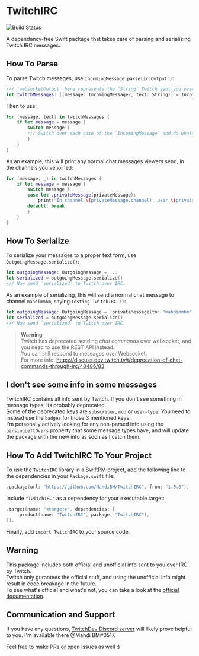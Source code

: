 # TwitchIRC

[![Build Status](https://github.com/MahdiBM/TwitchIRC/actions/workflows/tests.yml/badge.svg)](https://github.com/MahdiBM/TwitchIRC/actions/workflows/tests.yml)
 
A dependancy-free Swift package that takes care of parsing and serializing Twitch IRC messages.

## How To Parse

To parse Twitch messages, use `IncomingMessage.parse(ircOutput:)`:
```swift
/// `websocketOutput` here represents the `String` Twitch sent you over IRC.
let twitchMessages: [(message: IncomingMessage?, text: String)] = IncomingMessage.parse(ircOutput: websocketOutput)
```
Then to use:
```swift
for (message, text) in twitchMessages {
    if let message = message {
        switch message {
        /// Switch over each case of the `IncomingMessage` and do whatever you want.
        }
    }
}
```
As an example, this will print any normal chat messages viewers send, in the channels you've joined:
```swift
for (message, _) in twitchMessages {
    if let message = message {
        switch message {
        case let .privateMessage(privateMessage):
            print("In channel \(privateMessage.channel), user \(privateMessage.displayName) sent a message: \(privateMessage.message)")
        default: break
        }
    }
}
```

## How To Serialize

To serialize your messages to a proper text form, use `OutgoingMessage.serialize()`:
```swift
let outgoingMessage: OutgoingMessage = ...
let serialized = outgoingMessage.serialize()
/// Now send `serialized` to Twitch over IRC.
```
As an example of serializing, this will send a normal chat message to channel `mahdimmbm`, saying `Testing TwitchIRC :)`:
```swift
let outgoingMessage: OutgoingMessage = .privateMessage(to: "mahdimmbm", message: "Testing TwitchIRC :)")
let serialized = outgoingMessage.serialize()
/// Now send `serialized` to Twitch over IRC.
```
> **Warning**    
> Twitch has deprecated sending _chat commands_ over websocket, and you need to use the REST API instead.   
> You can still respond to messages over Websocket.   
> For more info: https://discuss.dev.twitch.tv/t/deprecation-of-chat-commands-through-irc/40486/83

## I don't see some info in some messages

TwitchIRC contains all info sent by Twitch. If you don't see something in message types, its probably deprecated.    
Some of the deprecated keys are `subscriber`, `mod` or `user-type`. You need to instead use the `badges` for those 3 mentioned keys.   
I'm personally actively looking for any non-parsed info using the `parsingLeftOvers` property that some message types have, and will update the package with the new info as soon as I catch them.

## How To Add TwitchIRC To Your Project

To use the `TwitchIRC` library in a SwiftPM project, 
add the following line to the dependencies in your `Package.swift` file:

```swift
.package(url: "https://github.com/MahdiBM/TwitchIRC", from: "1.0.0"),
```

Include `"TwitchIRC"` as a dependency for your executable target:

```swift
.target(name: "<target>", dependencies: [
    .product(name: "TwitchIRC", package: "TwitchIRC"),
]),
```

Finally, add `import TwitchIRC` to your source code.

## Warning

This package includes both official and unofficial info sent to you over IRC by Twitch.   
Twitch only gurantees the official stuff, and using the unofficial info might result in code breakage in the future.   
To see what's official and what's not, you can take a look at the [official documentation](https://dev.twitch.tv/docs/irc).

## Communication and Support

If you have any questions, [TwitchDev Discord server](https://discord.gg/twitchdev) will likely prove helpful to you. I'm available there @Mahdi BM#0517.   

Feel free to make PRs or open Issues as well :)
